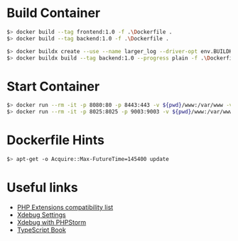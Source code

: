 # Build Container

```sh
$> docker build --tag frontend:1.0 -f .\Dockerfile .
$> docker build --tag backend:1.0 -f .\Dockerfile .

$> docker buildx create --use --name larger_log --driver-opt env.BUILDKIT_STEP_LOG_MAX_SIZE=50000000
$> docker buildx build --tag backend:1.0 --progress plain -f .\Dockerfile .
```

# Start Container

```sh
$> docker run --rm -it -p 8080:80 -p 8443:443 -v ${pwd}/www:/var/www -v${pwd}/log/nginx:/var/log/nginx --name frontend frontend:1.0
$> docker run --rm -it -p 8025:8025 -p 9003:9003 -v ${pwd}/www:/var/www -v${pwd}/cache/mailhog:/var/mailhog -v${pwd}/log/php:/var/log/php -v${pwd}/log/node:/var/log/node --name backend backend:1.0
```

# Dockerfile Hints
```sh
$> apt-get -o Acquire::Max-FutureTime=145400 update
```

# Useful links
 * [PHP Extensions compatibility list](https://blog.remirepo.net/post/2020/09/21/PHP-extensions-status-with-upcoming-PHP-8.0)
 * [Xdebug Settings](https://xdebug.org/docs/all_settings)
 * [Xdebug with PHPStorm](https://www.jetbrains.com/help/phpstorm/configuring-xdebug.html)
 * [TypeScript Book](https://basarat.gitbook.io/typescript/)